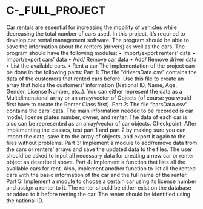 # C-_FULL_PROJECT
Car rentals are essential for increasing the mobility of vehicles while decreasing the total number of cars used. In this project, it’s required to develop car rental management software. The program should be able to save the information about the renters (drivers) as well as the cars.
The program should have the
following modules:
• Import/export renters’ data
• Import/export cars’ data
• Add/ Remove car data
• Add/ Remove driver data
• List the available cars.
• Rent a car
The implementation of the project can be done in the following parts:
Part 1:
The file “driversData.csv” contains the data of the customers that rented cars
before. Use this file to create an array that holds the customers’ information
(National ID, Name, Age, Gender, License Number, etc..). You can either represent
the data as a Multidimensional array or an array/vector of Objects (of course you
would first have to create the Renter Class first).
Part 2:
The file “carsData.csv” contains the cars’ data. The main information needed to
be recorded is car model, license plates number, owner, and renter. The data of
each car is also can be represented as an array/vector of car objects.
Checkpoint: After implementing the classes, test part 1 and part 2 by making sure
you can import the data, save it to the array of objects, and export it again to the
files without problems.
Part 3:
Implement a module to add/remove data from the cars or renters’ arrays and
save the updated data to the files. The user should be asked to input all necessary
data for creating a new car or renter object as described above.
Part 4:
Implement a function that lists all the available cars for rent. Also, implement
another function to list all the rented cars with the basic information of the car
and the full name of the renter.
Part 5:
Implement a module to choose a certain car using its license number and assign a
renter to it. The renter should be either exist on the database or added to it
before renting the car. The renter should be identified using the national ID. 

